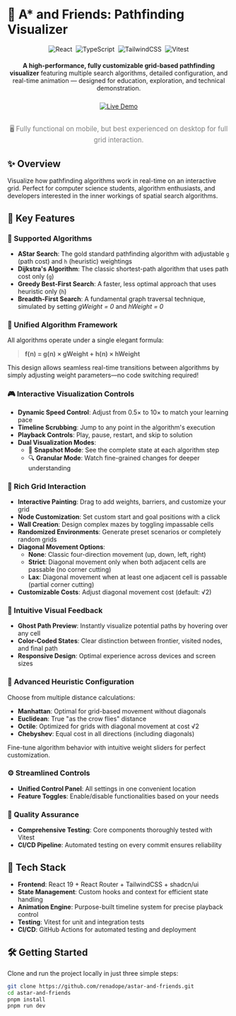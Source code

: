 # 🧭 A\* and Friends: Pathfinding Visualizer

<div style="display: flex; justify-content: center; gap: 8px; flex-wrap: wrap; margin-bottom: 20px;">
  <img src="https://img.shields.io/badge/React-19.1.0-61DAFB?style=for-the-badge&logo=react" alt="React" />
  <img src="https://img.shields.io/badge/TypeScript-5.8.3-3178C6?style=for-the-badge&logo=typescript" alt="TypeScript" />
  <img src="https://img.shields.io/badge/TailwindCSS-4.1.4-06B6D4?style=for-the-badge&logo=tailwindcss" alt="TailwindCSS" />
  <img src="https://img.shields.io/badge/Vitest-3.1.4-6E9F18?style=for-the-badge&logo=vitest" alt="Vitest" />
</div>

<p style="text-align: center; margin-bottom: 24px;">
  <strong>A high-performance, fully customizable grid-based pathfinding visualizer</strong> featuring multiple search algorithms, detailed configuration, and real-time animation — designed for education, exploration, and technical demonstration.
</p>

<div style="display: flex; justify-content: center; margin-bottom: 32px;">
  <a href="https://astarandfriends.io/" target="_blank">
    <img src="https://img.shields.io/badge/🚀_Live_Demo-Visit_Site-FF5757?style=for-the-badge" alt="Live Demo" />
  </a>
</div>

<p style="text-align: center; font-size: 0.95rem; color: gray; margin-bottom: 32px;">
  🖥️ Fully functional on mobile, but best experienced on desktop for full grid interaction.
</p>

## ✨ Overview

Visualize how pathfinding algorithms work in real-time on an interactive grid. Perfect for computer science students, algorithm enthusiasts, and developers interested in the inner workings of spatial search algorithms.

## 🎯 Key Features

### 🔁 Supported Algorithms

- **AStar Search**: The gold standard pathfinding algorithm with adjustable `g` (path cost) and `h` (heuristic) weightings
- **Dijkstra's Algorithm**: The classic shortest-path algorithm that uses path cost only (`g`)
- **Greedy Best-First Search**: A faster, less optimal approach that uses heuristic only (`h`)
- **Breadth-First Search**: A fundamental graph traversal technique, simulated by setting _gWeight = 0_ and _hWeight = 0_

### 🧮 Unified Algorithm Framework

All algorithms operate under a single elegant formula:

> **f(n) = g(n) × gWeight + h(n) × hWeight**

This design allows seamless real-time transitions between algorithms by simply adjusting weight parameters—no code switching required!

### 🎮 Interactive Visualization Controls

- **Dynamic Speed Control**: Adjust from 0.5× to 10× to match your learning pace
- **Timeline Scrubbing**: Jump to any point in the algorithm's execution
- **Playback Controls**: Play, pause, restart, and skip to solution
- **Dual Visualization Modes**:
  - 📸 **Snapshot Mode**: See the complete state at each algorithm step
  - 🔍 **Granular Mode**: Watch fine-grained changes for deeper understanding

### 🎨 Rich Grid Interaction

- **Interactive Painting**: Drag to add weights, barriers, and customize your grid
- **Node Customization**: Set custom start and goal positions with a click
- **Wall Creation**: Design complex mazes by toggling impassable cells
- **Randomized Environments**: Generate preset scenarios or completely random grids
- **Diagonal Movement Options**:
  - **None**: Classic four-direction movement (up, down, left, right)
  - **Strict**: Diagonal movement only when both adjacent cells are passable (no corner cutting)
  - **Lax**: Diagonal movement when at least one adjacent cell is passable (partial corner cutting)
- **Customizable Costs**: Adjust diagonal movement cost (default: √2)

### 👀 Intuitive Visual Feedback

- **Ghost Path Preview**: Instantly visualize potential paths by hovering over any cell
- **Color-Coded States**: Clear distinction between frontier, visited nodes, and final path
- **Responsive Design**: Optimal experience across devices and screen sizes

### 🧠 Advanced Heuristic Configuration

Choose from multiple distance calculations:

- **Manhattan**: Optimal for grid-based movement without diagonals
- **Euclidean**: True "as the crow flies" distance
- **Octile**: Optimized for grids with diagonal movement at cost √2
- **Chebyshev**: Equal cost in all directions (including diagonals)

Fine-tune algorithm behavior with intuitive weight sliders for perfect customization.

### ⚙️ Streamlined Controls

- **Unified Control Panel**: All settings in one convenient location
- **Feature Toggles**: Enable/disable functionalities based on your needs

### 🧪 Quality Assurance

- **Comprehensive Testing**: Core components thoroughly tested with Vitest
- **CI/CD Pipeline**: Automated testing on every commit ensures reliability

## 🧠 Tech Stack

- **Frontend**: React 19 + React Router + TailwindCSS + shadcn/ui
- **State Management**: Custom hooks and context for efficient state handling
- **Animation Engine**: Purpose-built timeline system for precise playback control
- **Testing**: Vitest for unit and integration tests
- **CI/CD**: GitHub Actions for automated testing and deployment

## 🛠️ Getting Started

Clone and run the project locally in just three simple steps:

```bash
git clone https://github.com/renadope/astar-and-friends.git
cd astar-and-friends
pnpm install
pnpm run dev
```
